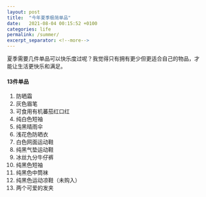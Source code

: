 ```yaml
---
layout: post
title:  "今年夏季极简单品"
date:   2021-08-04 00:15:52 +0100
categories: life
permalink: /summer/
excerpt_separator: <!--more-->
---
```


夏季需要几件单品可以快乐度过呢？我觉得只有拥有更少但更适合自己的物品，才能让生活更快乐和满足。

<!--more-->

#### 13件单品

1. 防晒霜
2. 灰色眉笔
3. 可食用有机蕃茄红口红
4. 纯白色短袖
5. 纯黑晴雨伞
6. 浅花色防晒衣
7. 白色网面运动鞋
8. 纯黑气垫运动鞋
9. 冰丝九分牛仔裤
10. 纯黑色短袖
11. 纯黑色中筒袜
12. 纯黑色运动凉鞋（未购入）
13. 两个可爱的发夹